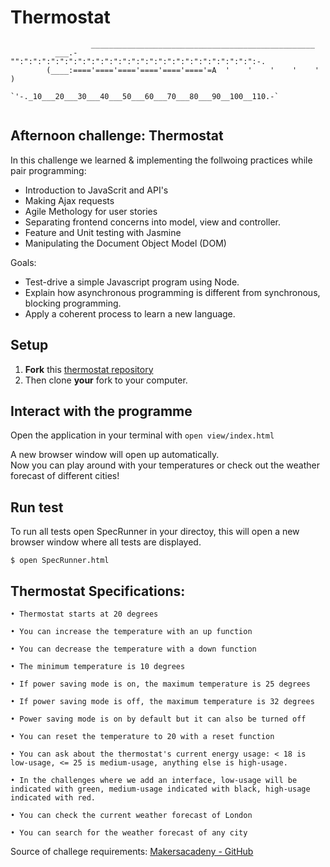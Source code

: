 Thermostat
==================

```
                  __________________________________________________
          ___.-"":":":":":":":":":":":":":":":":":":":":":":":":":":":-.
        (____:===='===='===='===='===='===='=A  '    '    '    '    '   )
            `'-._10___20___30___40___50___60___70___80___90__100__110.-`
            
```

## Afternoon challenge: Thermostat
In this challenge we learned & implementing the follwoing practices while pair programming:

- Introduction to JavaScrit and API's
- Making Ajax requests
- Agile Methology for user stories
- Separating frontend concerns into model, view and controller.
- Feature and Unit testing with Jasmine
- Manipulating the Document Object Model (DOM)

Goals:
- Test-drive a simple Javascript program using Node.
- Explain how asynchronous programming is different from synchronous, blocking programming.
- Apply a coherent process to learn a new language.

## Setup

1. **Fork** this [thermostat repository](https://github.com/CorinneBosch/thermostat/) 
2. Then clone **your** fork to your computer.

## Interact with the programme

Open the application in your terminal with `open view/index.html`

A new browser window will open up automatically.\
Now you can play around with your temperatures or check out the weather forecast of different cities!

## Run test 

To run all tests open SpecRunner in your directoy, this will open a new browser window where all tests are displayed. 

```
$ open SpecRunner.html
```

## Thermostat Specifications:
```
• Thermostat starts at 20 degrees

• You can increase the temperature with an up function

• You can decrease the temperature with a down function

• The minimum temperature is 10 degrees

• If power saving mode is on, the maximum temperature is 25 degrees

• If power saving mode is off, the maximum temperature is 32 degrees

• Power saving mode is on by default but it can also be turned off

• You can reset the temperature to 20 with a reset function

• You can ask about the thermostat's current energy usage: < 18 is low-usage, <= 25 is medium-usage, anything else is high-usage.

• In the challenges where we add an interface, low-usage will be indicated with green, medium-usage indicated with black, high-usage indicated with red.

• You can check the current weather forecast of London

• You can search for the weather forecast of any city
```
Source of challege requirements: [Makersacadeny - GitHub](https://github.com/makersacademy/course/tree/main/thermostat_es6)
